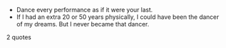  - Dance every performance as if it were your last.
 - If I had an extra 20 or 50 years physically, I could have been the dancer of my dreams. But I never became that dancer.

2 quotes
